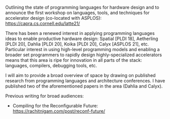 Outlining the state of programming languages for hardware design and to
announce the first workshop on languages, tools, and techniques for accelerator
design (co-located with ASPLOS): https://capra.cs.cornell.edu/latte21/

There has been a renewed interest in applying programming languages ideas to
enable productive hardware design: Spatial [PLDI 18], Aetherling [PLDI 20],
Dahlia [PLDI 20], Koika [PLDI 20], Calyx [ASPLOS 21], etc.
Particular interest in using high-level programming models and enabling a
broader set programmers to rapidly design highly-specialized accelerators means
that this area is ripe for innovation in all parts of the stack: languages,
compilers, debugging tools, etc.

I will aim to provide a broad overview of space by drawing on published research
from programming languages and architecture conferences.
I have published two of the aforementioned papers in the area (Dahlia and Calyx).

Previous writing for broad audiences:
- Compiling for the Reconfigurable Future: https://rachitnigam.com/post/reconf-future/

